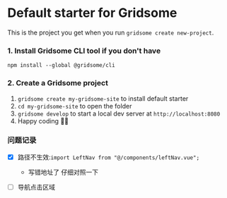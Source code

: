 # Default starter for Gridsome

This is the project you get when you run `gridsome create new-project`.

### 1. Install Gridsome CLI tool if you don't have

`npm install --global @gridsome/cli`

### 2. Create a Gridsome project

1. `gridsome create my-gridsome-site` to install default starter
2. `cd my-gridsome-site` to open the folder
3. `gridsome develop` to start a local dev server at `http://localhost:8080`
4. Happy coding 🎉🙌


### 问题记录
- [x] 路径不生效:`import LeftNav from "@/components/leftNav.vue";`
  - 写错地址了 仔细对照一下

- [ ] 导航点击区域